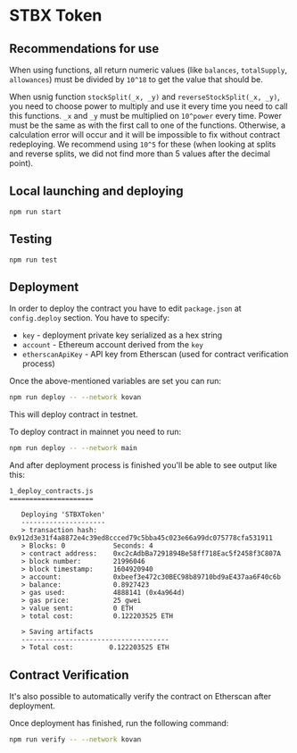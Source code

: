 # STBX Token

## Recommendations for use

When using functions, all return numeric values (like `balances`, `totalSupply`, `allowances`) must
be divided by `10^18` to get the value that should be.

When usnig function `stockSplit(_x, _y)` and `reverseStockSplit(_x, _y)`, you need to choose power
to multiply and use it every time you need to call this functions. `_x` and `_y` must be multiplied
on `10^power` every time. Power must be the same as with the first call to one of the functions.
Otherwise, a calculation error will occur and it will be impossible to fix without contract
redeploying.
We recommend using `10^5` for these (when looking at splits and reverse splits, we did not
find more than 5 values after the decimal point).

## Local launching and deploying

```
npm run start
```

## Testing

```
npm run test
```

## Deployment

In order to deploy the contract you have to edit `package.json` at `config.deploy` section. You have to specify:

- `key` - deployment private key serialized as a hex string
- `account` - Ethereum account derived from the `key`
- `etherscanApiKey` - API key from Etherscan (used for contract verification process)

Once the above-mentioned variables are set you can run:

```sh
npm run deploy -- --network kovan
```
This will deploy contract in testnet.

To deploy contract in mainnet you need to run:

```sh
npm run deploy -- --network main
```

And after deployment process is finished you'll be able to see output like this:

```plain
1_deploy_contracts.js
=====================

   Deploying 'STBXToken'
   ---------------------
   > transaction hash:    0x912d3e31f4a8872e4c39ed8ccced79c5bba45c023e66a99dc075778cfa531911
   > Blocks: 0            Seconds: 4
   > contract address:    0xc2cAdbBa7291894Be58ff718Eac5f2458f3C807A
   > block number:        21996046
   > block timestamp:     1604920940
   > account:             0xbeef3e472c30BEC98b89710bd9aE437aa6F40c6b
   > balance:             0.8927423
   > gas used:            4888141 (0x4a964d)
   > gas price:           25 gwei
   > value sent:          0 ETH
   > total cost:          0.122203525 ETH

   > Saving artifacts
   -------------------------------------
   > Total cost:         0.122203525 ETH
```

## Contract Verification

It's also possible to automatically verify the contract on Etherscan after deployment.

Once deployment has finished, run the following command:

```sh
npm run verify -- --network kovan
```
